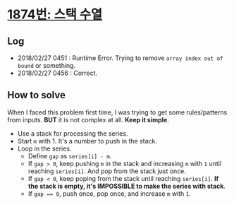 # [1874번: 스택 수열](https://www.acmicpc.net/problem/1874)
## Log
- 2018/02/27 0451 : Runtime Error. Trying to remove `array index out of bound` or something.
- 2018/02/27 0456 : Correct.

## How to solve
When I faced this problem first time, I was trying to get some rules/patterns from inputs. **BUT** it is not complex at all. **Keep it simple**.
- Use a stack for processing the series.
- Start `m` with 1. It's a number to push in the stack.
- Loop in the series.
  - Define `gap` as `series[i] - m`.
  - If `gap > 0`, keep pushing `m` in the stack and increasing `m` with `1` until reaching `series[i]`. And pop from the stack just once.
  - If `gap < 0`, keep poping from the stack until reaching `series[i]`. **If the stack is empty, it's IMPOSSIBLE to make the series with stack**.
  - If `gap == 0`, push once, pop once, and increase `m` with `1`.
